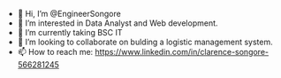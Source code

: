- 👋 Hi, I’m @EngineerSongore
- 👀 I’m interested in Data Analyst and Web development. 
- 🌱 I’m currently taking BSC IT
- 💞️ I’m looking to collaborate on bulding a logistic management system. 
- 📫 How to reach me: https://www.linkedin.com/in/clarence-songore-566281245

<!---
EngineerSongore/EngineerSongore is a ✨ special ✨ repository because its `README.md` (this file) appears on your GitHub profile.
You can click the Preview link to take a look at your changes.
--->
